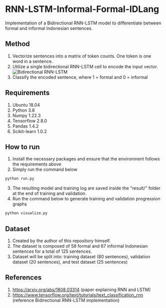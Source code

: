 # RNN-LSTM-Informal-Formal-IDLang
Implementation of a Bidirectional RNN-LSTM model to differentiate between formal and informal Indonesian sentences.

## Method
1. Vectorize sentences into a matrix of token counts. One token is one word in a sentence.
2. Utilize a single bidirectional RNN-LSTM cell to encode the input vector.
![Bidirectional RNN-LSTM](https://www.tensorflow.org/text/tutorials/images/bidirectional.png)
4. Classify the encoded sentence, where 1 = formal and 0 = informal

## Requirements
1. Ubuntu 18.04
2. Python 3.8
3. Numpy 1.22.3
4. Tensorflow 2.8.0
5. Pandas 1.4.2
6. Scikit-learn 1.0.2

## How to run
1. Install the necessary packages and ensure that the environment follows the requirements above
2. Simply run the command below
```python
python run.py
```
3. The resulting model and training log are saved inside the "result/" folder at the end of training and validation.
4. Run the command below to generate training and validation progression graphs
```python
python visualize.py
```

## Dataset
1. Created by the author of this repository himself.
2. The dataset is composed of 58 formal and 67 informal Indonesian sentences for a total of 125 sentences.
3. Dataset will be split into: training dataset (80 sentences), validation dataset (20 sentences), and test dataset (25 sentences)

## References
1. https://arxiv.org/abs/1808.03314 (paper explaining RNN and LSTM)
2. https://www.tensorflow.org/text/tutorials/text_classification_rnn (reference Bidirectional RNN-LSTM implementation)
